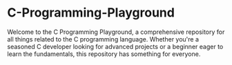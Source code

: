 # C-Programming-Playground
Welcome to the C Programming Playground, a comprehensive repository for all things related to the C programming language. Whether you're a seasoned C developer looking for advanced projects or a beginner eager to learn the fundamentals, this repository has something for everyone.
